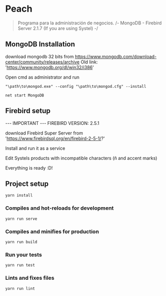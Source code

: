# Peach

> Programa para la administración de negocios.
> /- MongoDB - Firebird Server 2.1.7 (If you are using Systel) -/

## MongoDB Installation

download mongodb 32 bits from https://www.mongodb.com/download-center/community/releases/archive
Old link: 'https://www.mongodb.org/dl/win32/i386'

Open cmd as administrator and run

```
"\path\to\mongod.exe" --config "\path\to\mongod.cfg" --install

net start MongoDB
```

## Firebird setup

--- IMPORTANT ---
FIREBIRD VERSION: 2.5.1

download Firebird Super Server from
'https://www.firebirdsql.org/en/firebird-2-5-1/?'

Install and run it as a service

Edit Systels products with incompatible characters (ñ and accent marks)

Everything is ready :D!

## Project setup

```
yarn install
```

### Compiles and hot-reloads for development

```
yarn run serve
```

### Compiles and minifies for production

```
yarn run build
```

### Run your tests

```
yarn run test
```

### Lints and fixes files

```
yarn run lint
```
